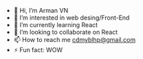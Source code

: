 - 👋 Hi, I’m Arman VN
- 👀 I’m interested in web desing/Front-End
- 🌱 I’m currently learning React
- 💞️ I’m looking to collaborate on React
- 📫 How to reach me cdmyblhp@gmail.com 
- ⚡ Fun fact: WOW

<!---
vivaldi412/vivaldi412 is a ✨ special ✨ repository because its `README.md` (this file) appears on your GitHub profile.
You can click the Preview link to take a look at your changes.
--->
